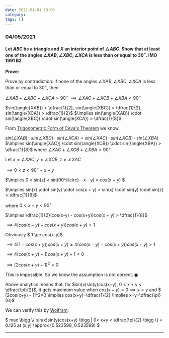 ```yaml
---
date: 2021-04-01 13:03
category:
tags: []
---
```


### 04/05/2021

#### Let $ABC$ be a triangle and $X$ an interior point of $\triangle{ABC}$. Show that at least one of the angles $\angle{XAB}, \angle{XBC}, \angle{XCA}$ is less than or equal to $30^{\circ}$. **IMO 1991 B2**

**Prove:**

Prove by contradiction: if none of the angles $\angle{XAB}, \angle{XBC}, \angle{XCA}$ is less than or equal to $30^{\circ}$, then

$\angle{XAB} + \angle{XBC} + \angle{XCA} > 90^{\circ}$
$\implies \angle{XAC} + \angle{XCB} + \angle{XBA} < 90^{\circ}$

$sin(\angle{XAB}) > \dfrac{1}{2}, sin(\angle{XBC}) > \dfrac{1}{2}, sin(\angle{XCA}) > \dfrac{1}{2}$
$\implies sin(\angle{XAB}) \cdot sin(\angle{XBC}) \cdot sin(\angle{XCA}) > \dfrac{1}{8}$

From [Trigonometric Form of Ceva's Theorem](https://www.cut-the-knot.org/triangle/TrigCeva.shtml) we know

$sin(\angle{XAB}) \cdot sin(\angle{XBC}) \cdot sin(\angle{XCA}) = sin(\angle{XAC}) \cdot sin(\angle{XCB}) \cdot sin(\angle{XBA})$
$\implies sin(\angle{XAC}) \cdot sin(\angle{XCB}) \cdot sin(\angle{XBA}) > \dfrac{1}{8}$
where $\angle{XAC} + \angle{XCB} + \angle{XBA} < 90^{\circ}$

Let $x=\angle{XAC}, y=\angle{XCB}, z=\angle{XAC}$

$\implies 0 < z < 90^{\circ} - x - y$

$\implies 0 < sin(z) < sin(90^{\circ} - x - y) = cos(x + y) $

$\implies sin(x) \cdot sin(y) \cdot cos(x + y) > sin(x) \cdot sin(y) \cdot sin(z) > \dfrac{1}{8}$

where $0 < x + y < 90^{\circ}$

$\implies \dfrac{1}{2}(cos(x-y) - cos(x+y))cos(x + y) > \dfrac{1}{8}$

$\implies 4(cos(x-y) - cos(x+y))cos(x + y) > 1$

Obviously $ 1 \ge cos(x-y)$

$\implies 4(1 - cos(x + y))cos(x + y) \ge 4(cos(x - y)-cos(x+y))cos(x + y) > 1$

$\implies 4(cos(x + y) - 1)cos(x + y) +1 < 0$

$\implies (2cos(x+ y)-1)^2 < 0$

This is impossible. So we know the assumption is not correct. $\blacksquare$

Above analytics means that, for $sin(x)sin(y)cos(x+y), 0 < x + y < \dfrac{\pi}{2}$, it gets maximum value when $cos(x-y)=0 \implies x=y$ and $ [2cos(x+y) - 1]^2=0 \implies cos(x+y)=\dfrac{1}{2} \implies x=y=\dfrac{\pi}{6}$

We can verify this by [Wolfram](https://www.wolframalpha.com/input/?i=findmaximum%5Bsin%28x%29*sin%28y%29*cos%28x%2By%29%2C+0%3Cx%2By%3Cpi%2F2%5D):

$ max \bigg \\{ sin(x)sin(y)cos(x+y) \bigg \| 0< x+y < \dfrac{\pi}{2} \bigg \\} = 0.125 at (x,y) \approx (0.523599, 0.523599) $

---
